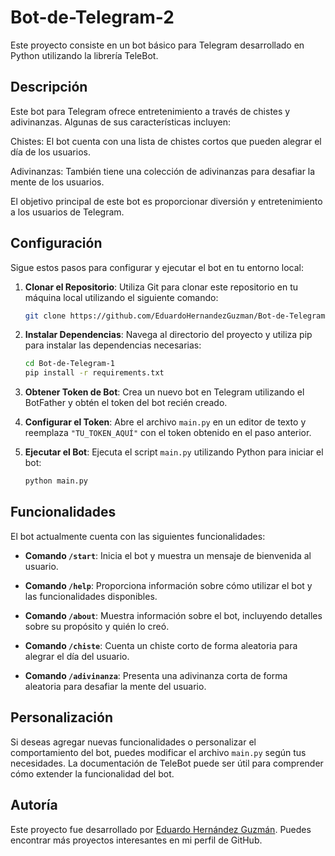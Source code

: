 # Bot-de-Telegram-2

Este proyecto consiste en un bot básico para Telegram desarrollado en Python utilizando la librería TeleBot.

## Descripción

Este bot para Telegram ofrece entretenimiento a través de chistes y adivinanzas. Algunas de sus características incluyen:

Chistes: El bot cuenta con una lista de chistes cortos que pueden alegrar el día de los usuarios.

Adivinanzas: También tiene una colección de adivinanzas para desafiar la mente de los usuarios.

El objetivo principal de este bot es proporcionar diversión y entretenimiento a los usuarios de Telegram.

## Configuración

Sigue estos pasos para configurar y ejecutar el bot en tu entorno local:

1. **Clonar el Repositorio**: Utiliza Git para clonar este repositorio en tu máquina local utilizando el siguiente comando:

    ```bash
    git clone https://github.com/EduardoHernandezGuzman/Bot-de-Telegram-2-.git
    ```

2. **Instalar Dependencias**: Navega al directorio del proyecto y utiliza pip para instalar las dependencias necesarias:

    ```bash
    cd Bot-de-Telegram-1
    pip install -r requirements.txt
    ```

3. **Obtener Token de Bot**: Crea un nuevo bot en Telegram utilizando el BotFather y obtén el token del bot recién creado.

4. **Configurar el Token**: Abre el archivo `main.py` en un editor de texto y reemplaza `"TU_TOKEN_AQUÍ"` con el token obtenido en el paso anterior.

5. **Ejecutar el Bot**: Ejecuta el script `main.py` utilizando Python para iniciar el bot:

    ```bash
    python main.py
    ```

## Funcionalidades

El bot actualmente cuenta con las siguientes funcionalidades:

- **Comando `/start`**: Inicia el bot y muestra un mensaje de bienvenida al usuario.

- **Comando `/help`**: Proporciona información sobre cómo utilizar el bot y las funcionalidades disponibles.

- **Comando `/about`**: Muestra información sobre el bot, incluyendo detalles sobre su propósito y quién lo creó.

- **Comando `/chiste`**: Cuenta un chiste corto de forma aleatoria para alegrar el día del usuario.

- **Comando `/adivinanza`**: Presenta una adivinanza corta de forma aleatoria para desafiar la mente del usuario.


## Personalización

Si deseas agregar nuevas funcionalidades o personalizar el comportamiento del bot, puedes modificar el archivo `main.py` según tus necesidades. La documentación de TeleBot puede ser útil para comprender cómo extender la funcionalidad del bot.

## Autoría

Este proyecto fue desarrollado por [Eduardo Hernández Guzmán](https://github.com/EduardoHernandezGuzman). Puedes encontrar más proyectos interesantes en mi perfil de GitHub.

